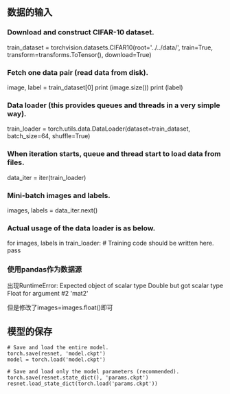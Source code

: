 ## 数据的输入

### Download and construct CIFAR-10 dataset.
train_dataset = torchvision.datasets.CIFAR10(root='../../data/',
                                             train=True, 
                                             transform=transforms.ToTensor(),
                                             download=True)

### Fetch one data pair (read data from disk).
image, label = train_dataset[0]
print (image.size())
print (label)

### Data loader (this provides queues and threads in a very simple way).
train_loader = torch.utils.data.DataLoader(dataset=train_dataset,
                                           batch_size=64, 
                                           shuffle=True)

### When iteration starts, queue and thread start to load data from files.
data_iter = iter(train_loader)

### Mini-batch images and labels.
images, labels = data_iter.next()

### Actual usage of the data loader is as below.
for images, labels in train_loader:
    # Training code should be written here.
    pass


### 使用pandas作为数据源


出现RuntimeError: Expected object of scalar type Double but got scalar type Float for argument #2 'mat2'

但是修改了images=images.float()即可


## 模型的保存

	# Save and load the entire model.
	torch.save(resnet, 'model.ckpt')
	model = torch.load('model.ckpt')

	# Save and load only the model parameters (recommended).
	torch.save(resnet.state_dict(), 'params.ckpt')
	resnet.load_state_dict(torch.load('params.ckpt'))